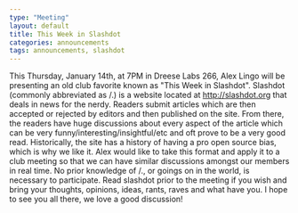 ```yaml
---
type: "Meeting"
layout: default
title: This Week in Slashdot
categories: announcements
tags: announcements, slashdot
---
```

This Thursday, January 14th, at 7PM in Dreese Labs 266, Alex Lingo will be presenting an old club favorite known as "This Week in Slashdot". Slashdot (commonly abbreviated as /.) is a website located at http://slashdot.org that deals in news for the nerdy. Readers submit articles which are then accepted or rejected by editors and then published on the site. From there, the readers have huge discussions about every aspect of the article which can be very funny/interesting/insightful/etc and oft prove to be a very good read. Historically, the site has a history of having a pro open source bias, which is why we like it. Alex would like to take this format and apply it to a club meeting so that we can have similar discussions amongst our members in real time. No prior knowledge of /., or goings on in the world, is necessary to participate. Read slashdot prior to the meeting if you wish and bring your thoughts, opinions, ideas, rants, raves and what have you. I hope to see you all there, we love a good discussion!
